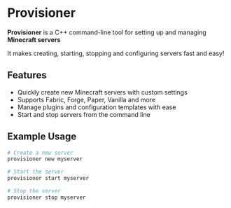 # Provisioner

**Provisioner** is a C++ command-line tool for setting up and managing **Minecraft servers**

It makes creating, starting, stopping and configuring servers fast and easy!

## Features
- Quickly create new Minecraft servers with custom settings
- Supports Fabric, Forge, Paper, Vanilla and more
- Manage plugins and configuration templates with ease
- Start and stop servers from the command line

## Example Usage
```bash
# Create a new server
provisioner new myserver

# Start the server
provisioner start myserver

# Stop the server
provisioner stop myserver
